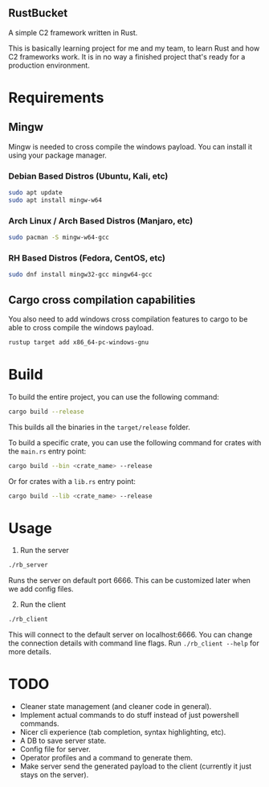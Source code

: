 RustBucket
---

A simple C2 framework written in Rust.

This is basically learning project for me and my team, to learn Rust and how C2 frameworks work. It is in no way a finished project that's ready for a production environment.

# Requirements

## Mingw

Mingw is needed to cross compile the windows payload. You can install it using your package manager.

### Debian Based Distros (Ubuntu, Kali, etc)

```bash
sudo apt update
sudo apt install mingw-w64
```


### Arch Linux / Arch Based Distros (Manjaro, etc)

```bash
sudo pacman -S mingw-w64-gcc
```

### RH Based Distros (Fedora, CentOS, etc)

```bash
sudo dnf install mingw32-gcc mingw64-gcc
```

## Cargo cross compilation capabilities

You also need to add windows cross compilation features to cargo to be able to cross compile the windows payload.

```bash
rustup target add x86_64-pc-windows-gnu
```

# Build

To build the entire project, you can use the following command:

```bash
cargo build --release
```

This builds all the binaries in the `target/release` folder.


To build a specific crate, you can use the following command for crates with the `main.rs` entry point:

```bash
cargo build --bin <crate_name> --release
```

Or for crates with a `lib.rs` entry point:

```bash
cargo build --lib <crate_name> --release
```

# Usage

1. Run the server

```bash
./rb_server
```

Runs the server on default port 6666. This can be customized later when we add config files.

2. Run the client

```bash
./rb_client
```

This will connect to the default server on localhost:6666. You can change the connection details with command line flags. Run `./rb_client --help` for more details.


# TODO

- Cleaner state management (and cleaner code in general).
- Implement actual commands to do stuff instead of just powershell commands.
- Nicer cli experience (tab completion, syntax highlighting, etc).
- A DB to save server state.
- Config file for server.
- Operator profiles and a command to generate them.
- Make server send the generated payload to the client (currently it just stays on the server).
